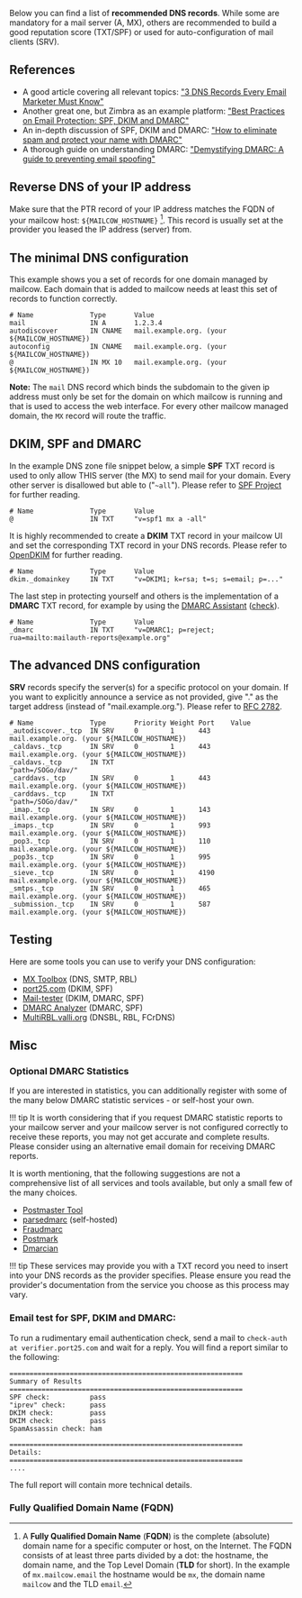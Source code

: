 Below you can find a list of **recommended DNS records**. While some are mandatory for a mail server (A, MX), others are recommended to build a good reputation score (TXT/SPF) or used for auto-configuration of mail clients (SRV).

## References

- A good article covering all relevant topics:
  ["3 DNS Records Every Email Marketer Must Know"](https://www.rackaid.com/blog/email-dns-records)
- Another great one, but Zimbra as an example platform:
  ["Best Practices on Email Protection: SPF, DKIM and DMARC"](https://wiki.zimbra.com/wiki/Best_Practices_on_Email_Protection:_SPF,_DKIM_and_DMARC)
- An in-depth discussion of SPF, DKIM and DMARC:
  ["How to eliminate spam and protect your name with DMARC"](https://www.skelleton.net/2015/03/21/how-to-eliminate-spam-and-protect-your-name-with-dmarc/)
- A thorough guide on understanding DMARC:
["Demystifying DMARC: A guide to preventing email spoofing"](https://seanthegeek.net/459/demystifying-dmarc/)


## Reverse DNS of your IP address

Make sure that the PTR record of your IP address matches the FQDN of your mailcow host: `${MAILCOW_HOSTNAME}` [^1]. This record is usually set at the provider you leased the IP address (server) from.

## The minimal DNS configuration

This example shows you a set of records for one domain managed by mailcow. Each domain that is added to mailcow needs at least this set of records to function correctly.

```
# Name              Type       Value
mail                IN A       1.2.3.4
autodiscover        IN CNAME   mail.example.org. (your ${MAILCOW_HOSTNAME})
autoconfig          IN CNAME   mail.example.org. (your ${MAILCOW_HOSTNAME})
@                   IN MX 10   mail.example.org. (your ${MAILCOW_HOSTNAME})
```

**Note:** The `mail` DNS record which binds the subdomain to the given ip address must only be set for the domain on which mailcow is running and that is used to access the web interface. For every other mailcow managed domain, the `MX` record will route the traffic.

## DKIM, SPF and DMARC

In the example DNS zone file snippet below, a simple **SPF** TXT record is used to only allow THIS server (the MX) to send mail for your domain. Every other server is disallowed but able to ("`~all`"). Please refer to [SPF Project](http://www.open-spf.org/) for further reading.

```
# Name              Type       Value
@                   IN TXT     "v=spf1 mx a -all"
```

It is highly recommended to create a **DKIM** TXT record in your mailcow UI and set the corresponding TXT record in your DNS records. Please refer to [OpenDKIM](http://www.opendkim.org) for further reading.

```
# Name              Type       Value
dkim._domainkey     IN TXT     "v=DKIM1; k=rsa; t=s; s=email; p=..."
```

The last step in protecting yourself and others is the implementation of a **DMARC** TXT record, for example by using the [DMARC Assistant](http://www.kitterman.com/dmarc/assistant.html) ([check](https://dmarcian.com/dmarc-inspector/google.com)).

```
# Name              Type       Value
_dmarc              IN TXT     "v=DMARC1; p=reject; rua=mailto:mailauth-reports@example.org"
```

## The advanced DNS configuration

**SRV** records specify the server(s) for a specific protocol on your domain. If you want to explicitly announce a service as not provided, give "." as the target address (instead of "mail.example.org."). Please refer to [RFC 2782](https://tools.ietf.org/html/rfc2782).

```
# Name              Type       Priority Weight Port    Value
_autodiscover._tcp  IN SRV     0        1      443      mail.example.org. (your ${MAILCOW_HOSTNAME})
_caldavs._tcp       IN SRV     0        1      443      mail.example.org. (your ${MAILCOW_HOSTNAME})
_caldavs._tcp       IN TXT                              "path=/SOGo/dav/"
_carddavs._tcp      IN SRV     0        1      443      mail.example.org. (your ${MAILCOW_HOSTNAME})
_carddavs._tcp      IN TXT                              "path=/SOGo/dav/"
_imap._tcp          IN SRV     0        1      143      mail.example.org. (your ${MAILCOW_HOSTNAME})
_imaps._tcp         IN SRV     0        1      993      mail.example.org. (your ${MAILCOW_HOSTNAME})
_pop3._tcp          IN SRV     0        1      110      mail.example.org. (your ${MAILCOW_HOSTNAME})
_pop3s._tcp         IN SRV     0        1      995      mail.example.org. (your ${MAILCOW_HOSTNAME})
_sieve._tcp         IN SRV     0        1      4190     mail.example.org. (your ${MAILCOW_HOSTNAME})
_smtps._tcp         IN SRV     0        1      465      mail.example.org. (your ${MAILCOW_HOSTNAME})
_submission._tcp    IN SRV     0        1      587      mail.example.org. (your ${MAILCOW_HOSTNAME})
```

## Testing

Here are some tools you can use to verify your DNS configuration:

- [MX Toolbox](https://mxtoolbox.com/SuperTool.aspx) (DNS, SMTP, RBL)
- [port25.com](https://www.port25.com/dkim-wizard/) (DKIM, SPF)
- [Mail-tester](https://www.mail-tester.com/) (DKIM, DMARC, SPF)
- [DMARC Analyzer](https://www.dmarcanalyzer.com/spf/checker/) (DMARC, SPF)
- [MultiRBL.valli.org](http://multirbl.valli.org/) (DNSBL, RBL, FCrDNS)

## Misc

### Optional DMARC Statistics

If you are interested in statistics, you can additionally register with some of the many below DMARC statistic services - or self-host your own.

!!! tip
    It is worth considering that if you request DMARC statistic reports to your mailcow server and your mailcow server is not configured correctly to receive these reports, you may not get accurate and complete results. Please consider using an alternative email domain for receiving DMARC reports.

It is worth mentioning, that the following suggestions are not a comprehensive list of all services and tools available, but only a small few of the many choices.

- [Postmaster Tool](https://gmail.com/postmaster)
- [parsedmarc](https://github.com/domainaware/parsedmarc) (self-hosted)
- [Fraudmarc](https://fraudmarc.com/)
- [Postmark](https://dmarc.postmarkapp.com)
- [Dmarcian](https://dmarcian.com/)

!!! tip
    These services may provide you with a TXT record you need to insert into your DNS records as the provider specifies. Please ensure you read the provider's documentation from the service you choose as this process may vary.

### Email test for SPF, DKIM and DMARC:

To run a rudimentary email authentication check, send a mail to `check-auth at verifier.port25.com` and wait for a reply. You will find a report similar to the following:

```
==========================================================
Summary of Results
==========================================================
SPF check:          pass
"iprev" check:      pass
DKIM check:         pass
DKIM check:         pass
SpamAssassin check: ham

==========================================================
Details:
==========================================================
....
```

The full report will contain more technical details.


### Fully Qualified Domain Name (FQDN)

[^1]: A **Fully Qualified Domain Name** (**FQDN**) is the complete (absolute) domain name for a specific computer or host, on the Internet. The FQDN consists of at least three parts divided by a dot: the hostname, the domain name, and the Top Level Domain (**TLD** for short). In the example of `mx.mailcow.email` the hostname would be `mx`, the domain name `mailcow` and the TLD `email`.
